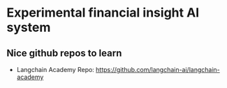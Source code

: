 # Experimental financial insight AI system

## Nice github repos to learn
* Langchain Academy Repo: https://github.com/langchain-ai/langchain-academy